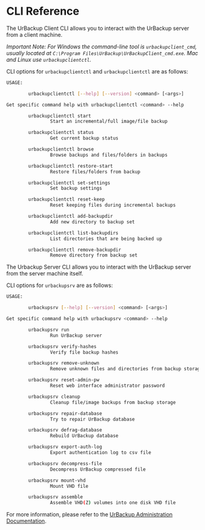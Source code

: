 # CLI Reference

The UrBackup Client CLI allows you to interact with the UrBackup server from a client machine.

*Important Note: For Windows the command-line tool is `urbackupclient_cmd`, usually located at `C:\Program Files\UrBackup\UrBackupClient_cmd.exe`. Mac and Linux use `urbackupclientctl`.*

CLI options for `urbackupclientctl` and `urbackupclientctl` are as follows:

```sh
USAGE:

        urbackupclientctl [--help] [--version] <command> [<args>]

Get specific command help with urbackupclientctl <command> --help

        urbackupclientctl start
                Start an incremental/full image/file backup

        urbackupclientctl status
                Get current backup status

        urbackupclientctl browse
                Browse backups and files/folders in backups

        urbackupclientctl restore-start
                Restore files/folders from backup

        urbackupclientctl set-settings
                Set backup settings

        urbackupclientctl reset-keep
                Reset keeping files during incremental backups

        urbackupclientctl add-backupdir
                Add new directory to backup set

        urbackupclientctl list-backupdirs
                List directories that are being backed up

        urbackupclientctl remove-backupdir
                Remove directory from backup set
```

The Urbackup Server CLI allows you to interact with the UrBackup server from the server machine itself.

CLI options for `urbackupsrv` are as follows:

```sh
USAGE:

        urbackupsrv [--help] [--version] <command> [<args>]

Get specific command help with urbackupsrv <command> --help

        urbackupsrv run
                Run UrBackup server

        urbackupsrv verify-hashes
                Verify file backup hashes

        urbackupsrv remove-unknown
                Remove unknown files and directories from backup storage and fix symbolic links in backup storage

        urbackupsrv reset-admin-pw
                Reset web interface administrator password

        urbackupsrv cleanup
                Cleanup file/image backups from backup storage

        urbackupsrv repair-database
                Try to repair UrBackup database

        urbackupsrv defrag-database
                Rebuild UrBackup database

        urbackupsrv export-auth-log
                Export authentication log to csv file

        urbackupsrv decompress-file
                Decompress UrBackup compressed file

        urbackupsrv mount-vhd
                Mount VHD file

        urbackupsrv assemble
                Assemble VHD(Z) volumes into one disk VHD file
```

For more information, please refer to the [UrBackup Administration Documentation](https://www.urbackup.org/administration_manual.html).
